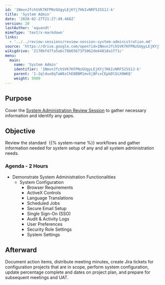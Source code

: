 ```yaml
---
id: '1NmvnJfchSVK7KFPNzGUgyLEjKYj7HkIvNRF52SS1J-k'
title: 'System Admin'
date: '2020-02-27T21:27:49.466Z'
version: 20
lastAuthor: 'aquandt'
mimeType: 'text/x-markdown'
links:
  - '../../review-sessions/review-session-system-administration.md'
source: 'https://drive.google.com/open?id=1NmvnJfchSVK7KFPNzGUgyLEjKYj7HkIvNRF52SS1J-k'
wikigdrive: '2170bf47fa5a6c78b65673f5062de64818a1f71c'
menu:
  main:
    name: 'System Admin'
    identifier: '1NmvnJfchSVK7KFPNzGUgyLEjKYj7HkIvNRF52SS1J-k'
    parent: '1-2qldux0qTaW6zChE0BBM1mvXjBFcxCEpbDlUiX0WKQ'
    weight: 5900
---
```

## Purpose  
  
Cover the [System Administration Review Session](../../review-sessions/review-session-system-administration.md) to gather necessary information and identify any gaps.
  
## Objective  
  
Review the standard  {{% system-name %}} workflows and gather information needed for system setup of any and all system administration needs.
  
### Agenda - 2 Hours  

* Demonstrate System Administration Functionalities
   * System Configuration
      * Browser Requirements
      * ActiveX Controls
      * Language Translations
      * Scheduled Jobs
      * Secure Email Setup
      * Single Sign-On (SSO)
      * Audit & Activity Logs
      * User Preferences
      * Security Role Settings
      * System Settings
  
## Afterward  
  
Document action items, distribute meeting minutes, create Jira tickets for configuration projects that are in scope, perform system configuration, update percentage complete and dates on project plan, and prepare for subsequent meetings and UAT.
